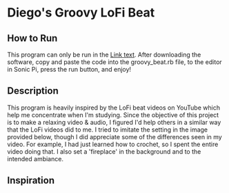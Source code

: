 # Diego's Groovy LoFi Beat

## How to Run
This program can only be run in the [Link text](https://sonic-pi.net/ 'Sonic Pi software'). After downloading the software, copy and paste the code into the groovy_beat.rb file, to the editor in Sonic Pi, press the run button, and enjoy!

## Description
This program is heavily inspired by the LoFi beat videos on YouTube which help me concentrate when I'm studying. Since the objective of this project is to make a relaxing video & audio, I figured I'd help others in a similar way that the LoFi videos did to me. I tried to imitate the setting in the image provided below, though I did appreciate some of the differences seen in my video. For example, I had just learned how to crochet, so I spent the entire video doing that. I also set a 'fireplace' in the background and to the intended ambiance. 

## Inspiration
